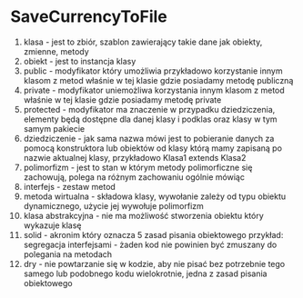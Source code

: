 #  SaveCurrencyToFile
1. klasa - jest to zbiór, szablon zawierający takie dane jak obiekty, zmienne, metody
2. obiekt - jest to instancja klasy
3. public - modyfikator który umożliwia przykładowo korzystanie innym klasom z metod właśnie w tej klasie gdzie posiadamy metodę publiczną
4. private - modyfikator uniemożliwa korzystania innym klasom z metod właśnie w tej klasie gdzie posiadamy metodę private
5. protected - modyfikator ma znaczenie w przypadku dziedziczenia, elementy będą dostępne dla danej klasy i podklas oraz klasy w tym samym pakiecie
6. dziedziczenie - jak sama nazwa mówi jest to pobieranie danych za pomocą konstruktora lub obiektów od klasy którą mamy zapisaną po nazwie aktualnej klasy, przykładowo Klasa1 extends Klasa2
7. polimorfizm - jest to stan w którym metody polimorficzne się zachowują, polega na różnym zachowaniu ogólnie mówiąc
8. interfejs - zestaw metod
9. metoda wirtualna - składowa klasy, wywołanie zależy od typu obiektu dynamicznego, użycie jej wywołuje polimorfizm
10. klasa abstrakcyjna - nie ma możliwość stworzenia obiektu który wykazuje klasę
11. solid - akronim który oznacza 5 zasad pisania obiektowego
przykład:
segregacja interfejsami - żaden kod nie powinien być zmuszany do polegania na metodach
12. dry - nie powtarzanie się w kodzie, aby nie pisać bez potrzebnie tego samego lub podobnego kodu wielokrotnie, jedna z zasad pisania obiektowego
